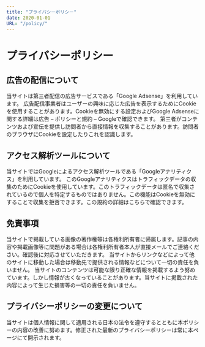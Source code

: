 ```yaml
---
title: "プライバシーポリシー"
date: 2020-01-01
URL: "/policy/"
---
```


# プライバシーポリシー

## 広告の配信について

当サイトは第三者配信の広告サービスである「Google Adsense」を利用しています。
広告配信事業者はユーザーの興味に応じた広告を表示するためにCookieを使用することがあります。Cookieを無効にする設定およびGoogle Adsenseに関する詳細は広告 – ポリシーと規約 – Googleで確認できます。
第三者がコンテンツおよび宣伝を提供し訪問者から直接情報を収集することがあります。訪問者のブラウザにCookieを設定したりこれを認識します。

## アクセス解析ツールについて

当サイトではGoogleによるアクセス解析ツールである「Googleアナリティクス」を利用しています。
このGoogleアナリティクスはトラフィックデータの収集のためにCookieを使用しています。このトラフィックデータは匿名で収集されているので個人を特定するものではありません。この機能はCookieを無効にすることで収集を拒否できます。この規約の詳細はこちらで確認できます。

## 免責事項

当サイトで掲載している画像の著作権等は各権利所有者に帰属します。記事の内容や掲載画像等に問題がある場合は各権利所有者本人が直接メールでご連絡ください。確認後に対応させていただきます。
当サイトからリンクなどによって他のサイトに移動した場合は移動先で提供される情報などについて一切の責任を負いません。
当サイトのコンテンツは可能な限り正確な情報を掲載するよう努めています。しかし情報が古くなっていることがあります。当サイトに掲載された内容によって生じた損害等の一切の責任を負いません。

## プライバシーポリシーの変更について

当サイトは個人情報に関して適用される日本の法令を遵守するとともに本ポリシーの内容の改善に努めます。修正された最新のプライバシーポリシーは常に本ページにて開示されます。